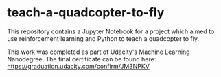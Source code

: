 # teach-a-quadcopter-to-fly

This repository contains a Jupyter Notebook for a project which aimed to use reinforcement learning and Python to teach a quadcopter to fly.

This work was completed as part of Udacity's Machine Learning Nanodegree. The final certificate can be found here: https://graduation.udacity.com/confirm/JM3NPKV
